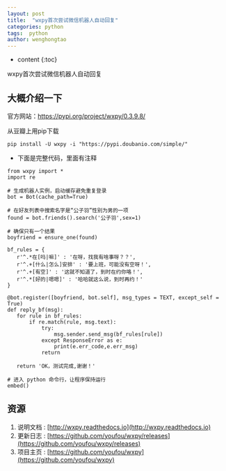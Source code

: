 ```yaml
---
layout: post
title:  "wxpy首次尝试微信机器人自动回复"
categories: python
tags:  python 
author: wenghongtao
---
```


* content
{:toc}

wxpy首次尝试微信机器人自动回复





## 大概介绍一下

官方网站：https://pypi.org/project/wxpy/0.3.9.8/


从豆瓣上用pip下载

```
pip install -U wxpy -i "https://pypi.doubanio.com/simple/"
```

 - 下面是完整代码，里面有注释
  
  ```
 from wxpy import *
 import re
 
 # 生成机器人实例，启动缓存避免重复登录
 bot = Bot(cache_path=True)
 
 # 在好友列表中搜索名字是“公子羽”性别为男的一项
 found = bot.friends().search('公子羽',sex=1)
 
 # 确保只有一个结果
 boyfriend = ensure_one(found)
 
 bf_rules = {
     r'^.*在[吗|嘛]' : '在呀，找我有啥事呀？？',
     r'^.+[什么|怎么]安排' : '要上班，可能没有空呀！',
     r'^.+[有空]' : '这就不知道了，到时在约你咯！',
     r'^.*[好的|嗯嗯]' : '哈哈就这么说，到时再约！'
 }
 
 @bot.register([boyfriend, bot.self], msg_types = TEXT, except_self = True)
 def reply_bf(msg):
     for rule in bf_rules:
         if re.match(rule, msg.text):
             try:
                 msg.sender.send_msg(bf_rules[rule])
             except ResponseError as e:
                 print(e.err_code,e.err_msg)
             return
 
     return 'OK，测试完成,谢谢！'
 
 # 进入 python 命令行，让程序保持运行
 embed()

  ```
  
  ## 资源
  
  1. 说明文档 : [http://wxpy.readthedocs.io](http://wxpy.readthedocs.io)
  2. 更新日志 : [https://github.com/youfou/wxpy/releases](https://github.com/youfou/wxpy/releases)
  3. 项目主页 : [https://github.com/youfou/wxpy](https://github.com/youfou/wxpy)
  
 














